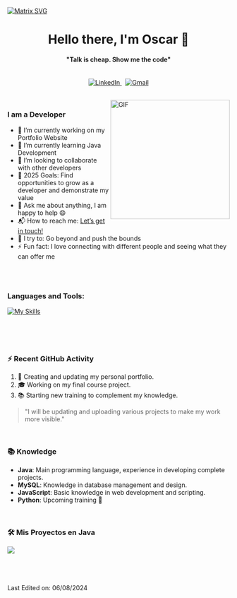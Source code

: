   [![Matrix SVG](https://raw.githubusercontent.com/rodrigograca31/rodrigograca31/master/matrix.svg)](https://www.youtube.com/watch?v=SDkAGkd4NLc) 
<p>
  <h1 align="center"><b>Hello there, I'm Oscar 👋</b></h1>
</p>

<p>
  <h4 align="center"><b>"Talk is cheap. Show me the code"</b></h4>
</p>

<p align="center">
<br>

<a href="https://www.linkedin.com/in/oscar-nieto-romero-a58270190/">
  <img src="https://img.shields.io/badge/linkedin-%230077B5.svg?&style=for-the-badge&logo=linkedin&logoColor=white" alt="LinkedIn" />
</a>
&nbsp;
<a href="mailto:tallurisaisumanth77@gmail.com?subject=Hola%20Sumanth">
  <img src="https://img.shields.io/badge/gmail-%23D14836.svg?&style=for-the-badge&logo=gmail&logoColor=white" alt="Gmail"/>
</a>
</p>

<br>

<img align="right" height="270px" alt="GIF" src="https://i.pinimg.com/originals/e4/26/70/e426702edf874b181aced1e2fa5c6cde.gif" />

### I am a Developer
- 🔭 I’m currently working on my Portfolio Website
- 🌱 I’m currently learning Java Development
- 👯 I’m looking to collaborate with other developers
- 🥅 2025 Goals: Find opportunities to grow as a developer and demonstrate my value
- 💬 Ask me about anything, I am happy to help :smile:
- 📬 How to reach me: <a href="https://www.linkedin.com/in/oscar-nieto-romero-a58270190/" target="_blank">Let’s get in touch!</a>
- 🧗 I try to: Go beyond and push the bounds
- ⚡ Fun fact: I love connecting with different people and seeing what they can offer me

<br>
<br>

### Languages and Tools: 

[![My Skills](https://skillicons.dev/icons?i=github,java,js,py,html,css,spring)](https://skillicons.dev)


<br>
<br>
<br>

<!--
<details>
  <summary>:zap: Github Stats</summary>
<p align='center'>
  <img align="center" src="https://github-readme-stats.vercel.app/api?username=Sumanth-Talluri&show_icons=true&title_color=fff&icon_color=79ff97&text_color=efefef&bg_color=24292e" alt="Lakshya's Github Stats">
</p>
<br>
<p align='center'>
  <img align="center" src="https://github-readme-stats.vercel.app/api/top-langs/?username=Sumanth-Talluri&show_icons=true&hide_border=true&theme=radical">
</p>
</details> -->


### :zap: Recent GitHub Activity
  
<!--START_SECTION:activity-->
1. 🚀 Creating and updating my personal portfolio.
2. 🎓 Working on my final course project.
3. 📚 Starting new training to complement my knowledge.

> "I will be updating and uploading various projects to make my work more visible."
<!--END_SECTION:activity-->

<br>

### 📚 Knowledge 

- **Java**: Main programming language, experience in developing complete projects.
- **MySQL**: Knowledge in database management and design.
- **JavaScript**: Basic knowledge in web development and scripting.
- **Python**: Upcoming training 📅

<br>

<!--START_SECTION_PROJECTS:readme-info-->
### 🛠️ Mis Proyectos en Java

<a href="https://github.com/ONieto7/Mis-Proyectos-Java">
  <img align="left" src="https://github-readme-stats.vercel.app/api/pin/?username=ONieto7&repo=Nombre-Repo1&theme=dark" />
</a>

<!--END_SECTION_PROJECTS:readme-info-->

<br>
<br>
<br>
<!-- Espacios adicionales -->
<br>
<br>
Last Edited on: 06/08/2024

